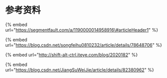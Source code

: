 # 参考资料

{% embed url="https://segmentfault.com/a/1190000014958916\#articleHeader1" %}

{% embed url="https://blog.csdn.net/songfeihu0810232/article/details/78648706" %}

{% embed url="http://shift-alt-ctrl.iteye.com/blog/2020182" %}

{% embed url="https://blog.csdn.net/JiangSuWeiJie/article/details/82380962" %}


